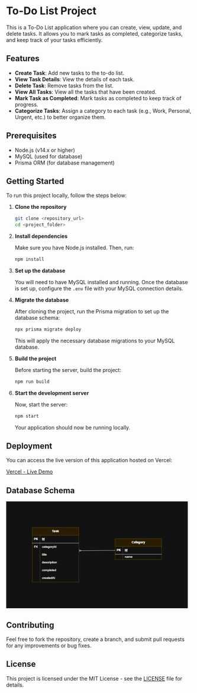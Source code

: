 


# To-Do List Project

This is a To-Do List application where you can create, view, update, and delete tasks. It allows you to mark tasks as completed, categorize tasks, and keep track of your tasks efficiently.

## Features

- **Create Task**: Add new tasks to the to-do list.
- **View Task Details**: View the details of each task.
- **Delete Task**: Remove tasks from the list.
- **View All Tasks**: View all the tasks that have been created.
- **Mark Task as Completed**: Mark tasks as completed to keep track of progress.
- **Categorize Tasks**: Assign a category to each task (e.g., Work, Personal, Urgent, etc.) to better organize them.

## Prerequisites

- Node.js (v14.x or higher)
- MySQL (used for database)
- Prisma ORM (for database management)

## Getting Started

To run this project locally, follow the steps below:

1. **Clone the repository**

   ```bash
   git clone <repository_url>
   cd <project_folder>
   ```

2. **Install dependencies**

   Make sure you have Node.js installed. Then, run:

   ```bash
   npm install
   ```

3. **Set up the database**

   You will need to have MySQL installed and running. Once the database is set up, configure the `.env` file with your MySQL connection details.

4. **Migrate the database**

   After cloning the project, run the Prisma migration to set up the database schema:

   ```bash
   npx prisma migrate deploy
   ```

   This will apply the necessary database migrations to your MySQL database.

5. **Build the project**

   Before starting the server, build the project:

   ```bash
   npm run build
   ```

6. **Start the development server**

   Now, start the server:

   ```bash
   npm start
   ```

   Your application should now be running locally.

## Deployment
You can access the live version of this application hosted on Vercel:

[Vercel - Live Demo](https://todolist-wx4i.vercel.app/)

## Database Schema

![DER banco de dados](./src/assets/imgs/DER_TODO_LIST.drawio.png)


## Contributing

Feel free to fork the repository, create a branch, and submit pull requests for any improvements or bug fixes.

## License

This project is licensed under the MIT License - see the [LICENSE](LICENSE) file for details.
